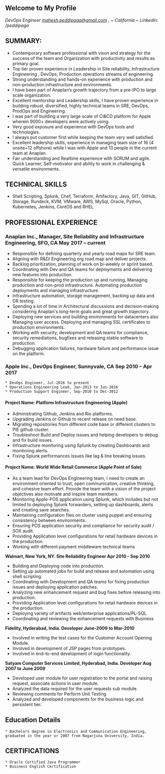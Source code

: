 ## Welcome to My Profile

_DevOps Engineer mahesh.peddipaga@gmail.com , ~ California ~ Linkedin: /peddipaga_

## SUMMARY:
* Contemporary software professional with vison and strategy for the success of the team and Organization with productivity and results as primary goal.
* Top tier proven experience in Leadership in Site reliability, Infrastructure Engineering , DevOps, Production operations streams of engineering.
* Strong understanding and hands-on experience with production and non-production infrastructure and environments.
* I have been part of Anaplan’s growth trajectory from a pre-IPO to large scale organization.
* Excellent mentorship and Leadership skills, I have proven experience in building robust, diversified, highly technical teams in SRE, DevOps, ProdOps and Engineering.
* I was part of building a very large scale of CI&CD platform for Apple wherein 9000+ developers were actively using.
* Very good exposure and experience with DevOps tools and technologies.
* I always put customer first while keeping the team very well satisfied.
* Excellent leadership skills, experience in managing team size of 16 (4 onsite+12 offshore) while I was with Apple and 13 people in the current team at Anaplan.
* Fair understanding and Realtime experience with SCRUM and agile. Quick Learner, Self-motivator and ability to work in challenging & versatile environments.

## TECHNICAL SKILLS
* Shell Scripting, Splunk, Chef, Terraform, Artifactory, Java, GIT, GitHub, Storage, Rundeck, KVM, VMware, AWS, MySql, Oracle, Python, Kubernetes, Jenkins, CentOS and RHEL


## PROFESSIONAL EXPERIENCE

### Anaplan Inc., Manager, Site Reliability and Infrastructure Engineering, SFO, CA                     May 2017  – current
* Responsible for defining quarterly and yearly road maps for SRE team.
* Aligning with R&D/ Engineering org road map and deliver projects.
* Backlog prioritization, planning of work on bi-weekly or sprint based.
* Coordinating with Dev and QA teams for deployments and delivering new features into production.
* Responsible for keeping the production up and running, Managing production and non-prod infrastructure. Automating production deployments and managing infrastructure.
* Infrastructure automation, storage management, backing up data and DR testing.
* Spending a lot of time in Architectural discussions and decision-making considering Anaplan's long-term goals and great growth trajectory.
* Deploying new services and building environments for datacenters also Managing user access. Deploying and managing SSL certificates to production environments.
* Working with security, development and QA teams for compliance, security remediations, bugfixes and releasing stable software to production.
* Debugging application failures, hardware failure and performance issue on the platform.


### Apple Inc., DevOps Engineer, Sunnyvale, CA            				                                Sep 2010 – Apr 2017

    * DevOps Engineer, Jul-2016 to present
    * Operations Engineering Lead, Jan-2013 to Jun-2016 
    * Production Support Engineer, Sep-2010 to Dec-2012

#### Project Name:  Platform Infrastructure Engineering (Apple)      
* Administrating Github, Jenkins and Rio platforms.
* Upgrading Jenkins or Github to recent release on need base. 
* Migrating repositories from different code base or different clusters to PIE github cluster.
* Troubleshoot Build and Deploy issues and helping developers to debug and fix build issues.
* Infrastructure monitoring using Splunk by creating Dashboards and monitoring alerts.
* Fixing Splunk performances issues like lag & line breaking issues.

#### Project Name:  World Wide Retail Commerce (Apple Point of Sale)   
* As a team lead for DevOps Engineering team, I need to create an environment oriented to trust, open communication, creative thinking, and cohesive team effort. Provide the team with a vision of the project objectives also motivate and inspire team members.
* Monitoring Apple-POS application using Splunk, which includes but not limited to deploying Splunk forwarders, setting up dashboards, alerts and creating save searches. 
* Maintaining configuration files on cluster using puppet and ensuring consistency between environments.
* Ensuring POS application security and compliance for security audit / SOX audit.
* Providing Application level configurations for retail hardware devices in the production.  
* Working with different payment middleware technical teams

**Walmart, New York, NY. Site Reliability Engineer                                                     Apr 2010 - Sep 2010**
* Building and Deploying code into production. 
* Setting up automated jobs for build and release and automation using shell scripting. 
* Coordinating with Development and QA teams for fixing production issues and deploying application patches.
* Analyzing new enhancement request and bug fixes before releasing into production.
* Providing Application level configurations for retail hardware devices in the production.  
* Deploying variety of artifacts web/enterprise applications/PL-SQL
* Coordinating and reviewing the enhancement requests with Business 

**Fidelity, Hyderabad, India. Developer				                                                 June-2009 to Mar-2010**
* Involved in writing the test cases for the Customer Account Opening Module.
* Involved in development of JSP pages from prototypes.
* Involved in end-to-end development of login functionality.

**Satyam Computer Services Limited, Hyderabad, India. Developer 	                                 Aug 2007 to June 2009**
* Developed user module for user registration to the portal and raising request, associate actions in user module.
* Analyzed the data required for the user requests sub module.
* Reviewing comments for Perform Unit Testing
* Analyzed and developed components for the business logic and persistent tier.

##    Education Details
    * Bachelors degree in Electronics and Communication Engineering, graduated in the year or 2007 from Nagarjuna University, India.

## CERTIFICATIONS
    * Oracle Certified Java Programmer
    * Business English Certification


